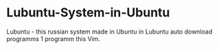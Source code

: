 # Lubuntu-System-in-Ubuntu
Lubuntu - this russian system made in Ubuntu in Lubuntu auto download programms 1 programm this Vim. 
